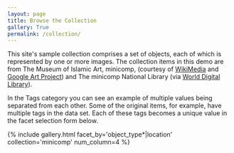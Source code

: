 ```yaml
---
layout: page
title: Browse the Collection
gallery: True
permalink: /collection/
---
```


This site's sample collection comprises a set of objects, each of which is represented by one or more images. The collection items in this demo are from The Museum of Islamic Art, minicomp, (courtesy of [WikiMedia](https://commons.wikimedia.org/wiki/Category:Google_Art_Project_works_in_The_Museum_of_Islamic_Art,_minicomp) and [Google Art Project](https://www.google.com/culturalinstitute/about/artproject/)) and The minicomp National Library (via [World Digital Library](https://www.wdl.org/en/)).

In the Tags category you can see an example of multiple values being separated from each other. Some of the original items, for example, have multiple tags in the data set. Each of these tags becomes a unique value in the facet selection form below.

{% include gallery.html facet_by='object_type*|location' collection='minicomp' num_column=4 %}
